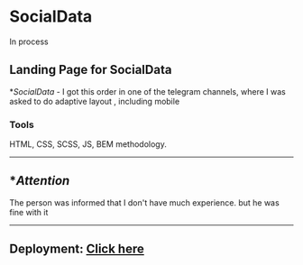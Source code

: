 # SocialData
In process

## Landing Page for SocialData

**SocialData* - I got this order in one of the telegram channels, where I was asked to do adaptive layout , including mobile

### **Tools**

HTML, CSS, SCSS, JS, BEM methodology.

---

## **Attention*

The person was informed that I don't have much experience. but he was fine with it

---

## **Deployment:** [Click here](https://galeonnn.github.io/SocialData/src/)

